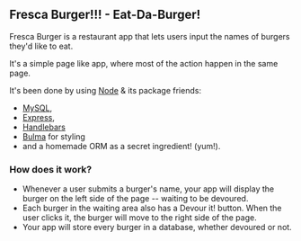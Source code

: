 ## Fresca Burger!!! - Eat-Da-Burger! 
Fresca Burger is a restaurant app that lets users input the names of burgers they'd like to eat.

It's a simple page like app, where most of the action happen in the same page.

It's been done by using [Node](https://nodejs.org/en/) & its package friends:

- [MySQL](https://www.npmjs.com/package/mysql), 
- [Express](https://www.npmjs.com/package/express), 
- [Handlebars](https://www.npmjs.com/package/express-handlebars)
- [Bulma](https://bulma.io/) for styling
- and a homemade ORM as a secret ingredient! (yum!).


### How does it work?
- Whenever a user submits a burger's name, your app will display the burger on the left side of the page -- waiting to be devoured.
- Each burger in the waiting area also has a Devour it! button. When the user clicks it, the burger will move to the right side of the page.
- Your app will store every burger in a database, whether devoured or not.